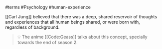 #terms #Psychology #human-experience

[[Carl Jung]] believed that there was a deep, shared reservoir of thoughts and experiences that all human beings shared, or were born with, regardless of background. 

> 💡 The anime [[Code:Geass]] talks about this concept, specially towards the end of season 2. 